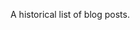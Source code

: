 <!-- Add content to the section template. URL: /posts/index.html -->
A historical list of blog posts.